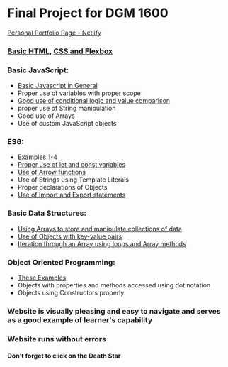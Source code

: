 # Final Project for DGM 1600


[Personal Portfolio Page - Netlify](https://piper-pillar.netlify.com)


### [Basic HTML,](https://github.com/perkypipes/personal-portfolio-tests-complete/blob/master/index.html) [CSS and Flexbox](https://github.com/perkypipes/personal-portfolio-tests-complete/tree/master/styles)

### Basic JavaScript:
* [Basic Javascript in General](https://github.com/perkypipes/personal-portfolio-tests-complete/tree/master/js)
* Proper use of variables with proper scope
* [Good use of conditional logic and value comparison](https://github.com/perkypipes/personal-portfolio-tests-complete/blob/master/js/pokemon.js)
* proper use of String manipulation
* Good use of Arrays
* Use of custom JavaScript objects

### ES6:
* [Examples 1-4](https://github.com/perkypipes/personal-portfolio-tests-complete/blob/master/js/pokemon.js)
* [Proper use of let and const variables](https://github.com/perkypipes/personal-portfolio-tests-complete/blob/master/js/pokemon.js)
* [Use of Arrow functions](https://github.com/perkypipes/personal-portfolio-tests-complete/blob/master/js/starwars.js)
* Use of Strings using Template Literals
* Proper declarations of Objects
* [Use of Import and Export statements](https://github.com/perkypipes/personal-portfolio-tests-complete/blob/master/js/starwars.js)

### Basic Data Structures:
* [Using Arrays to store and manipulate collections of data](https://github.com/perkypipes/personal-portfolio-tests-complete/blob/master/js/pokemon.js)
* [Use of Objects with key-value pairs](https://github.com/perkypipes/personal-portfolio-tests-complete/blob/master/js/pokemon.js)
* [Iteration through an Array using loops and Array methods](https://github.com/perkypipes/personal-portfolio-tests-complete/blob/master/js/pokemon.js) 

### Object Oriented Programming:
* [These Examples](https://github.com/perkypipes/personal-portfolio-tests-complete/blob/master/js/pokemon.js)
* Objects with properties and methods accessed using dot notation
* Objects using Constructors properly

### Website is visually pleasing and easy to navigate and serves as a good example of learner's capability
### Website runs without errors

#### Don't forget to click on the Death Star